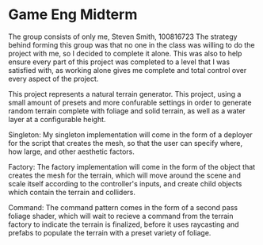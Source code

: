 # Game Eng Midterm

The group consists of only me, Steven Smith, 100816723 The strategy behind forming this group was that no one in the class was willing to do the project with me, so I decided to complete it alone. This was also to help ensure every part of this project was completed to a level that I was satisfied with, as working alone gives me complete and total control over every aspect of the project.

This project represents a natural terrain generator. This project, using a small amount of presets and more confurable settings in order to generate random terrain complete with foliage and solid terrain, as well as a water layer at a configurable height.

Singleton: My singleton implementation will come in the form of a deployer for the script that creates the mesh, so that the user can specify where, how large, and other aesthetic factors.

Factory: The factory implementation will come in the form of the object that creates the mesh for the terrain, which will move around the scene and scale itself according to the controller's inputs, and create child objects which contain the terrain and colliders.

Command: The command pattern comes in the form of a second pass foliage shader, which will wait to recieve a command from the terrain factory to indicate the terrain is finalized, before it uses raycasting and prefabs to populate the terrain with a preset variety of foliage.
